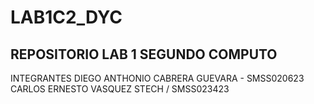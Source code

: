 # LAB1C2_DYC
REPOSITORIO LAB 1 SEGUNDO COMPUTO
---------------------------------
INTEGRANTES
DIEGO ANTHONIO CABRERA GUEVARA - SMSS020623
CARLOS ERNESTO VASQUEZ STECH / SMSS023423
